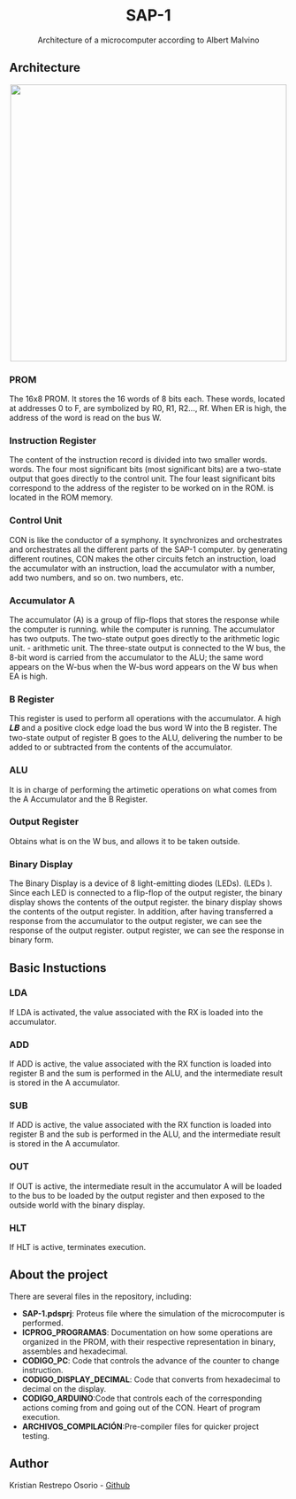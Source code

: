 <h1 align = "center">SAP-1</h1>
<p align = "center">Architecture of a microcomputer according to Albert Malvino</p>

## Architecture
<p align = "center"><img src= "https://i.imgur.com/o70alRf.png" width = "500px"/></p>

### PROM
The 16x8 PROM. It stores the 16 words of 8 bits each. These words, located at addresses 0 to F, are symbolized by R0, R1, R2..., Rf. When ER is high, the address of the word is read on the bus W.
### Instruction Register
The content of the instruction record is divided into two smaller words. words. The four most significant bits (most significant bits) are a two-state output that goes directly to the control unit. The four least significant bits correspond to the address of the register to be worked on in the ROM. is located in the ROM memory.
### Control Unit
CON is like the conductor of a symphony. It synchronizes and orchestrates and orchestrates all the different parts of the SAP-1 computer. by generating different routines, CON makes the other circuits fetch an instruction, load the accumulator with an instruction, load the accumulator with a number, add two numbers, and so on. two numbers, etc.
### Accumulator A
The accumulator (A) is a group of flip-flops that stores the response while the computer is running. while the computer is running. The accumulator has two outputs. The two-state output goes directly to the arithmetic logic unit. - arithmetic unit. The three-state output is connected to the W bus, the 8-bit word is carried from the accumulator to the ALU; the same word appears on the W-bus when the W-bus word appears on the W bus when EA is high.
### B Register
This register is used to perform all operations with the accumulator. A high 𝑳𝑩 and a positive clock edge load the bus word W into the B register. The two-state output of register B goes to the ALU, delivering the number to be added to or subtracted from the contents of the accumulator.
### ALU
It is in charge of performing the artimetic operations on what comes from the A Accumulator and the B Register.
### Output Register
Obtains what is on the W bus, and allows it to be taken outside.
### Binary Display
The Binary Display is a device of 8 light-emitting diodes (LEDs). (LEDs ). Since each LED is connected to a flip-flop of the output register, the binary display shows the contents of the output register. the binary display shows the contents of the output register. In addition, after having transferred a response from the accumulator to the output register, we can see the response of the output register. output register, we can see the response in binary form.

## Basic Instuctions
### LDA
If LDA is activated, the value associated with the RX is loaded into the accumulator.
### ADD
If ADD is active, the value associated with the RX function is loaded into register B and the sum is performed in the ALU, and the intermediate result is stored in the A accumulator.
### SUB
If ADD is active, the value associated with the RX function is loaded into register B and the sub is performed in the ALU, and the intermediate result is stored in the A accumulator.
### OUT
If OUT is active, the intermediate result in the accumulator A will be loaded to the bus to be loaded by the output register and then exposed to the outside world with the binary display.
### HLT
If HLT is active, terminates execution.

## About the project
There are several files in the repository, including:
- **SAP-1.pdsprj**: Proteus file where the simulation of the microcomputer is performed.
- **ICPROG_PROGRAMAS**: Documentation on how some operations are organized in the PROM, with their respective representation in binary, assembles and hexadecimal.
- **CODIGO_PC**: Code that controls the advance of the counter to change instruction.
- **CODIGO_DISPLAY_DECIMAL**: Code that converts from hexadecimal to decimal on the display.
- **CODIGO_ARDUINO**:Code that controls each of the corresponding actions coming from and going out of the CON. Heart of program execution.
- **ARCHIVOS_COMPILACIÓN**:Pre-compiler files for quicker project testing.
  
## Author
Kristian Restrepo Osorio - [Github](https://github.com/kristianrpo)
